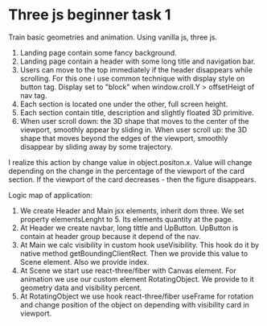 # Three js beginner task 1

Train basic geometries and animation. Using vanilla js, three js.

1. Landing page contain some fancy background.
2. Landing page contain a header with some long title and navigation bar.
3. Users can move to the top immediately if the header disappears while scrolling. For this one i use common technique with display style on button tag. Display set to "block" when window.croll.Y > offsetHeigt of nav tag.
4. Each section is located one under the other, full screen height.
5. Each section contain title, description and slightly floated 3D primitive.
6. When user scroll down: the 3D shape that moves to the center of the viewport, smoothly appear by sliding in.
When user scroll up: the 3D shape that moves beyond the edges of the viewport, smoothly disappear by sliding away by some trajectory. 

I realize this action by change value in object.positon.x. Value will change depending on the change in the percentage of the viewport of the card section. If the viewport of the card decreases - then the figure disappears.

Logic map of application:
1. We create Header and Main jsx elements, inherit dom three. We set property elementsLenght to 5. Its elements quantity at the page. 
2. At Header we create navbar, long tittle and UpButton. UpButton is contain at header group because it depend of the nav.
3. At Main we calc visibility in custom hook useVisibility. This hook do it by native method getBoundingClientRect. Then we provide this value to Scene element. Also we provide index.
4. At Scene we start use react-three/fiber with Canvas element. For animation we use our custom element RotatingObject. We provide to it geometry data and visibility percent.
5. At RotatingObject we use hook react-three/fiber useFrame for rotation and change position of the object on depending with visibility card in viewport. 

